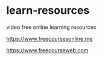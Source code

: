# learn-resources
video free online learning resources

https://www.freecoursesonline.me

https://www.freecourseweb.com
